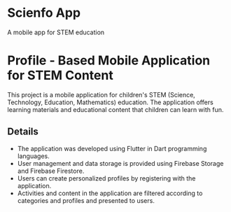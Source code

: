# Scienfo App
 A mobile app for STEM education

# Profile - Based Mobile Application for STEM Content

This project is a mobile application for children's STEM (Science, Technology, Education, Mathematics) education. The application offers learning materials and educational content that children can learn with fun.

## Details

- The application was developed using Flutter in Dart programming languages.
- User management and data storage is provided using Firebase Storage and Firebase Firestore.
- Users can create personalized profiles by registering with the application.
- Activities and content in the application are filtered according to categories and profiles and presented to users.
